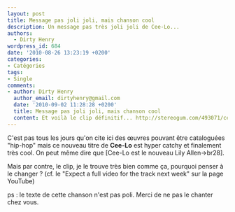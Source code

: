 ```yaml
---
layout: post
title: Message pas joli joli, mais chanson cool
description: Un message pas très joli joli de Cee-Lo...
authors:
  - Dirty Henry
wordpress_id: 684
date: '2010-08-26 13:23:19 +0200'
categories:
- Catégories
tags:
- Single
comments:
- author: Dirty Henry
  author_email: dirtyhenry@gmail.com
  date: '2010-09-02 11:28:28 +0200'
  title: Message pas joli joli, mais chanson cool
  content: Et voilà le clip définitif... http://stereogum.com/493071/cee-lo-fuck-you-video/video/
---
```

C'est pas tous les jours qu'on cite ici des œuvres pouvant être cataloguées "hip-hop" mais ce nouveau titre de __Cee-Lo__ est hyper catchy et finalement très cool. On peut même dire que [Cee-Lo est le nouveau Lily Allen->br28].

Mais par contre, le clip, je le trouve très bien comme ça, pourquoi penser à le changer ? (cf. le "Expect a full video for the track next week" sur la page YouTube)

ps : le texte de cette chanson n'est pas poli. Merci de ne pas le chanter chez vous.

<object width="500" height="306"><param name="movie" value="http://www.youtube.com/v/CAV0XrbEwNc?fs=1&hl=fr_FR"></param><param name="allowFullScreen" value="true"></param><param name="allowscriptaccess" value="always"></param><embed src="http://www.youtube.com/v/CAV0XrbEwNc?fs=1&hl=fr_FR" type="application/x-shockwave-flash" allowscriptaccess="always" allowfullscreen="true" width="500" height="306"></embed></object>

